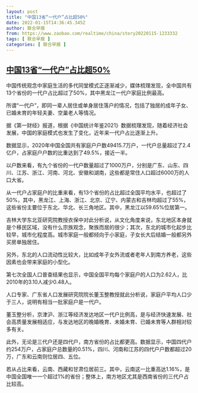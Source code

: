 ```yaml
---
layout: post
title: "中国13省“一代户”占比超50%"
date: 2022-01-15T14:36:45.345Z
author: 联合早报
from: https://www.zaobao.com/realtime/china/story20220115-1233332
tags: [ 联合早报 ]
categories: [ 联合早报 ]
---
```

<!--1642280760000-->
[中国13省“一代户”占比超50%](https://www.zaobao.com/realtime/china/story20220115-1233332)
------

<div>
<p>中国传统观念中家庭生活的多代同堂模式正逐渐减少，媒体梳理发现，全中国共有13个省份的一代户占比超过了50%，其中黑龙江一代户家庭比例最高。</p><p>所谓“一代户”，即同一辈人居住或单身居住落户的情况，包括了独居的成年子女、已婚未育的年轻夫妻、空巢老人等情况。</p><p>据《第一财经》报道，根据《中国统计年鉴2021》数据梳理发现，随着经济社会发展，中国的家庭模式也发生了变化，近年来一代户占比逐渐上升。</p><section id="imu"><div id="dfp-ad-imu1">        </div></section><p>数据显示，2020年中国全国共有家庭户户数49415.7万户，一代户总量超过了2.4亿户，占家庭户户数的比重达到了49.5%，接近一半。</p><p>以户数来看，有九个省份的一代户数量超过了1000万户，分别是广东、山东、四川、江苏、浙江、河南、河北、安徽和湖南，这些都是常住人口超过6000万的人口大省。</p><p>从一代户占家庭户的比重来看，有13个省份的占比超过全国平均水平，也超过了50%，其中，黑龙江、上海、浙江、北京、辽宁、内蒙古和吉林均超过了55%，这些省份主要位于东北、华北、长三角地区。其中，黑龙江以59.65%位居第一。</p><div id="innity-in-post"></div><div id="dfp-ad-midarticlespecial">        </div><p>吉林大学东北亚研究院教授衣保中对此分析说，从文化角度来说，东北地区本身就是个移民区域，没有什么宗族观念，聚族而居的很少；其次，东北的城市化起步比较早，城市化程度高。城市家庭一般都倾向于小家庭，子女长大后结婚一般都另外买房单独居住。</p><p>另外，东北的人口流动性比较大，比如成年子女外流或者老年人到南方养老，这些因素也会带来家庭的小型化。</p><p>第七次全国人口普查结果也显示，中国全国平均每个家庭户的人口为2.62人，比2010年的3.10人减少0.48人。</p><p>人口专家、广东省人口发展研究院院长董玉整教授就此分析说，家庭户平均人口少于三人，说明有相当一批家庭户是一代户。</p><p>董玉整分析，京津沪、浙江等经济发达地区一代户比例高，是与经济快速发展、社会高质量发展相适应，与发达地区的晚婚晚育、未婚未育、已婚未育等人群相对较多有关。</p><p>此外，无论是三代户还是四代户，南方省份的占比都更高。数据显示，中国四代户约254万户，占家庭户总数量的0.51%，四川、河南和江苏的四代户户数都超过20万，广东和云南则位居四、五位。</p><p>若从占比来看，云南、西藏和甘肃位居前三。其中，云南这一比重高达1.16%，是中国全国唯一一个超过1%的省份；整体上，南方地区尤其是西南省份的三代户占比较高。</p>      <div class="cx_paywall_placeholder" id="sph_cdp_40"></div>
</div>
